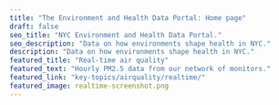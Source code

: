 ```yaml
---
title: "The Environment and Health Data Portal: Home page"
draft: false
seo_title: "NYC Environment and Health Data Portal."
seo_description: "Data on how environments shape health in NYC."
description: "Data on how environments shape health in NYC."
featured_title: "Real-time air quality"
featured_text: "Hourly PM2.5 data from our network of monitors."
featured_link: "key-topics/airquality/realtime/"
featured_image: realtime-screenshot.png
---
```

